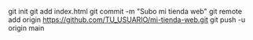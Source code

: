 git init
git add index.html
git commit -m "Subo mi tienda web"
git remote add origin https://github.com/TU_USUARIO/mi-tienda-web.git
git push -u origin main
